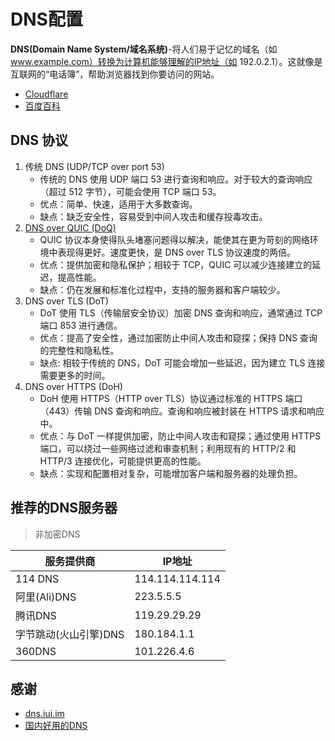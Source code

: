 # DNS配置

**DNS(Domain Name System/域名系统)**-将人们易于记忆的域名（如 www.example.com）转换为计算机能够理解的IP地址（如 192.0.2.1）。这就像是互联网的“电话簿”，帮助浏览器找到你要访问的网站。
  - [Cloudflare](https://www.cloudflare-cn.com/learning/dns/what-is-a-dns-server/)
  - [百度百科](https://baike.baidu.com/item/%E5%9F%9F%E5%90%8D%E7%B3%BB%E7%BB%9F/2251573)
## DNS 协议
1. 传统 DNS (UDP/TCP over port 53)
   - 传统的 DNS 使用 UDP 端口 53 进行查询和响应。对于较大的查询响应（超过 512 字节），可能会使用 TCP 端口 53。
   - 优点：简单、快速，适用于大多数查询。
   - 缺点：缺乏安全性，容易受到中间人攻击和缓存投毒攻击。
2. [DNS over QUIC (DoQ)](https://zh.wikipedia.org/wiki/DNS_over_QUIC)
   - QUIC 协议本身使得队头堵塞问题得以解决，能使其在更为苛刻的网络环境中表现得更好。速度更快，是 DNS over TLS 协议速度的两倍。
   - 优点：提供加密和隐私保护；相较于 TCP，QUIC 可以减少连接建立的延迟，提高性能。
   - 缺点：仍在发展和标准化过程中，支持的服务器和客户端较少。
3. DNS over TLS (DoT)
   - DoT 使用 TLS（传输层安全协议）加密 DNS 查询和响应，通常通过 TCP 端口 853 进行通信。
   - 优点：提高了安全性，通过加密防止中间人攻击和窥探；保持 DNS 查询的完整性和隐私性。
   - 缺点: 相较于传统的 DNS，DoT 可能会增加一些延迟，因为建立 TLS 连接需要更多的时间。
4. DNS over HTTPS (DoH)
   - DoH 使用 HTTPS（HTTP over TLS）协议通过标准的 HTTPS 端口（443）传输 DNS 查询和响应。查询和响应被封装在 HTTPS 请求和响应中。
   - 优点：与 DoT 一样提供加密，防止中间人攻击和窥探；通过使用 HTTPS 端口，可以绕过一些网络过滤和审查机制；利用现有的 HTTP/2 和 HTTP/3 连接优化，可能提供更高的性能。
   - 缺点：实现和配置相对复杂，可能增加客户端和服务器的处理负担。
  
## 推荐的DNS服务器
> 非加密DNS

| 服务提供商 | IP地址 |
| -- | -- |
| 114 DNS | 114.114.114.114 |
| 阿里(Ali)DNS | 223.5.5.5 |
| 腾讯DNS |  119.29.29.29 |
|  字节跳动(火山引擎)DNS|  180.184.1.1 |
| 360DNS | 101.226.4.6 |

## 感谢
- [dns.iui.im](https://dns.iui.im/#LOG)
- [国内好用的DNS](https://blog.lindexi.com/post/%E5%9B%BD%E5%86%85%E5%A5%BD%E7%94%A8%E7%9A%84-DNS-%E5%88%97%E8%A1%A8.html)
